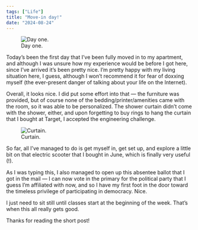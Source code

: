 ```yaml
---
tags: ["Life"]
title: "Move-in day!"
date: "2024-08-24"
---
```


<figure><img src="/posts/move_in_day/day_one.jpg" alt="Day one.">
  <figcaption>Day one.</figcaption></figure>

Today’s been the first day that I’ve been fully moved in to my apartment, and although I was unsure how my experience would be before I got here, since I’ve arrived it’s been pretty nice. I’m pretty happy with my living situation here, I guess, although I won’t recommend it for fear of doxxing myself (the ever-present danger of talking about your life on the Internet).

<!--more-->

Overall, it looks nice. I did put some effort into that — the furniture was provided, but of course none of the bedding/printer/amenities came with the room, so it was able to be personalized. The shower curtain didn’t come with the shower, either, and upon forgetting to buy rings to hang the curtain that I bought at Target, I accepted the engineering challenge.

<figure><img src="/posts/move_in_day/curtain.jpg" alt="Curtain.">
  <figcaption>Curtain.</figcaption></figure>

So far, all I’ve managed to do is get myself in, get set up, and explore a little bit on that electric scooter that I bought in June, which is finally very useful (!).

As I was typing this, I also managed to open up this absentee ballot that I got in the mail — I can now vote in the primary for the political party that I guess I’m affiliated with now, and so I have my first foot in the door toward the timeless privilege of participating in democracy. Nice.

I just need to sit still until classes start at the beginning of the week. That’s when this all really gets good.

Thanks for reading the short post!
